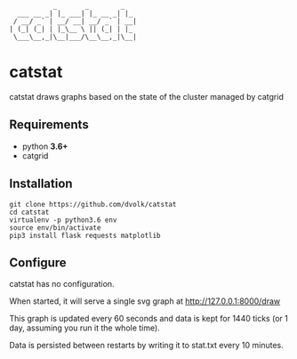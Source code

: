                _       _        _   
      ___ __ _| |_ ___| |_ __ _| |_ 
     / __/ _` | __/ __| __/ _` | __|
    | (_| (_| | |_\__ \ || (_| | |_ 
     \___\__,_|\__|___/\__\__,_|\__|
                                    
# catstat

catstat draws graphs based on the state of the cluster managed by catgrid

## Requirements

- python **3.6+**
- catgrid

## Installation

    git clone https://github.com/dvolk/catstat
    cd catstat
    virtualenv -p python3.6 env
    source env/bin/activate
    pip3 install flask requests matplotlib

## Configure

catstat has no configuration.

When started, it will serve a single svg graph at http://127.0.0.1:8000/draw

This graph is updated every 60 seconds and data is kept for 1440 ticks (or 1
day, assuming you run it the whole time).

Data is persisted between restarts by writing it to stat.txt every 10 minutes.
